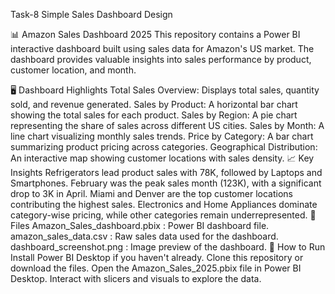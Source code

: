 Task-8
Simple Sales Dashboard Design

📊 Amazon Sales Dashboard 2025
This repository contains a Power BI interactive dashboard built using sales data for Amazon's US market. The dashboard provides valuable insights into sales performance by product, customer location, and month.


🖥️ Dashboard Highlights
Total Sales Overview: Displays total sales, quantity sold, and revenue generated.
Sales by Product: A horizontal bar chart showing the total sales for each product.
Sales by Region: A pie chart representing the share of sales across different US cities.
Sales by Month: A line chart visualizing monthly sales trends.
Price by Category: A bar chart summarizing product pricing across categories.
Geographical Distribution: An interactive map showing customer locations with sales density.
📈 Key Insights
Refrigerators lead product sales with 78K, followed by Laptops and Smartphones.
February was the peak sales month (123K), with a significant drop to 3K in April.
Miami and Denver are the top customer locations contributing the highest sales.
Electronics and Home Appliances dominate category-wise pricing, while other categories remain underrepresented.
📂 Files
Amazon_Sales_dashboard.pbix : Power BI dashboard file.
amazon_sales_data.csv : Raw sales data used for the dashboard.
dashboard_screenshot.png : Image preview of the dashboard.
📎 How to Run
Install Power BI Desktop if you haven't already.
Clone this repository or download the files.
Open the Amazon_Sales_2025.pbix file in Power BI Desktop.
Interact with slicers and visuals to explore the data.
